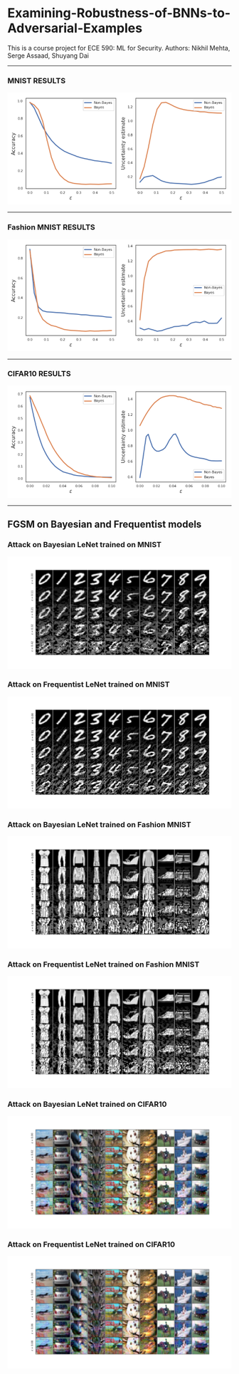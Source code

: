 # Examining-Robustness-of-BNNs-to-Adversarial-Examples

This is a course project for ECE 590: ML for Security.
Authors: Nikhil Mehta, Serge Assaad, Shuyang Dai

---------------------------------------------------------------------------------------------------------

### MNIST RESULTS
![Accuracy and Predictive Entropy](Adversarial_Methods/Deep_Fool_Code/MNIST_adv_attack.png)

---------------------------------------------------------------------------------------------------------

### Fashion MNIST RESULTS
![Accuracy and Predictive Entropy](Adversarial_Methods/Deep_Fool_Code/FashionMNIST_adv_attack.png)

---------------------------------------------------------------------------------------------------------

### CIFAR10 RESULTS
![Accuracy and Predictive Entropy](Adversarial_Methods/Deep_Fool_Code/CIFAR10_adv_attack.png)

---------------------------------------------------------------------------------------------------------

## FGSM on Bayesian and Frequentist models

### Attack on Bayesian LeNet trained on MNIST
![Attack on Bayesian LeNet trained on MNIST](Adversarial_Methods/Deep_Fool_Code/bayes_MNIST_attacks.png)

### Attack on Frequentist LeNet trained on MNIST
![Attack on Frequentist LeNet trained on MNIST](Adversarial_Methods/Deep_Fool_Code/freq_MNIST_attacks.png)

### Attack on Bayesian LeNet trained on Fashion MNIST
![Attack on Bayesian LeNet trained on Fashion MNIST](Adversarial_Methods/Deep_Fool_Code/bayes_FashionMNIST_attacks.png)

### Attack on Frequentist LeNet trained on Fashion MNIST
![Attack on Frequentist LeNet trained on Fashion MNIST](Adversarial_Methods/Deep_Fool_Code/freq_FashionMNIST_attacks.png)

### Attack on Bayesian LeNet trained on CIFAR10
![Attack on Bayesian LeNet trained on CIFAR10](Adversarial_Methods/Deep_Fool_Code/bayes_CIFAR10_attacks.png)

### Attack on Frequentist LeNet trained on CIFAR10
![Attack on Frequentist LeNet trained on CIFAR10](Adversarial_Methods/Deep_Fool_Code/freq_CIFAR10_attacks.png)